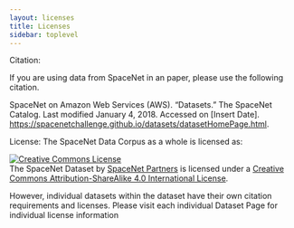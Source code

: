 ```yaml
---
layout: licenses
title: Licenses
sidebar: toplevel
---
```



Citation:

If you are using data from SpaceNet in an paper, please use the following citation.

SpaceNet on Amazon Web Services (AWS). “Datasets.” The SpaceNet Catalog.  Last modified January 4, 2018.
Accessed on [Insert Date]. https://spacenetchallenge.github.io/datasets/datasetHomePage.html.


License:
The SpaceNet Data Corpus as a whole is licensed as:

<a rel="license" href="http://creativecommons.org/licenses/by-sa/4.0/"><img alt="Creative Commons License" style="border-width:0" src="https://i.creativecommons.org/l/by-sa/4.0/88x31.png" /></a><br /><span xmlns:dct="http://purl.org/dc/terms/" href="http://purl.org/dc/dcmitype/Dataset" property="dct:title" rel="dct:type">The SpaceNet Dataset</span> by <a xmlns:cc="http://creativecommons.org/ns#" href="https://spacenetchallenge.github.io/" property="cc:attributionName" rel="cc:attributionURL">SpaceNet Partners</a> is licensed under a <a rel="license" href="http://creativecommons.org/licenses/by-sa/4.0/">Creative Commons Attribution-ShareAlike 4.0 International License</a>.

However, individual datasets within the dataset have their own citation requirements and licenses.  Please visit each individual Dataset Page for individual license information




